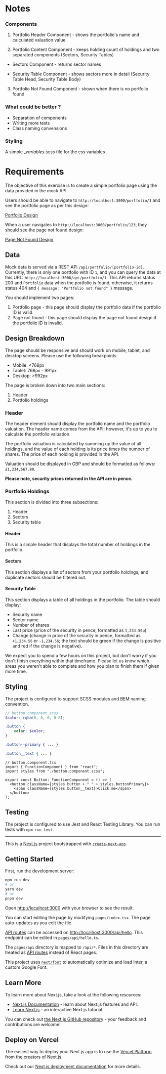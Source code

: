 # Notes

### Components

1. Portfolio Header Component - shows the portfolio's name and calculated valuation value

2. Portfolio Content Component - keeps holding count of holdings and two separated components (Sectors, Security Tables)

- Sectors Component - returns sector names

- Security Table Component - shows sectors more in detail (Security Table Head, Security Table Body)

3. Portfolio Not Found Component - shown when there is no portfolio found

### What could be better ?

- Separation of components
- Writing more tests
- Class naming convensions

### Styling

A simple _\_variables.scss_ file for the css variables

# Requirements

The objective of this exercise is to create a simple portfolio page using the data provided in the mock API.

Users should be able to navigate to `http://localhost:3000/portfolio/1` and see the portfolio page as per this design:

[Portfolio Design](https://www.figma.com/file/oqTtZgTdo28PbBbCSlN4lx/John's-ISA-Portfolio?node-id=0-1)

When a user navigates to `http://localhost:3000/portfolio/123`, they should see the page not found design:

[Page Not Found Design](https://www.figma.com/file/oqTtZgTdo28PbBbCSlN4lx/John's-ISA-Portfolio?node-id=17%3A316&t=h0cyIs2C62dUjLL4-1)

## Data

Mock data is served via a REST API `/api/portfolio/[portfolio-id]`. Currently, there is only one portfolio with ID `1`, and you can query the data at this URL: `http://localhost:3000/api/portfolio/1`. This API returns status 200 and `Portfolio` data when the portfolio is found, otherwise, it returns status 404 and `{ message: "Portfolio not found" }` message.

You should implement two pages:

1. Portfolio page - this page should display the portfolio data if the portfolio ID is valid.
2. Page not found - this page should display the page not found design if the portfolio ID is invalid.

## Design Breakdown

The page should be responsive and should work on mobile, tablet, and desktop screens. Please use the following breakpoints:

- Mobile: <768px
- Tablet: 768px - 991px
- Desktop: >992px

The page is broken down into two main sections:

1. Header
2. Portfolio holdings

### Header

The header element should display the portfolio name and the portfolio valuation. The header name comes from the API; however, it's up to you to calculate the portfolio valuation.

The portfolio valuation is calculated by summing up the value of all holdings, and the value of each holding is its price times the number of shares. The price of each holding is provided in the API.

Valuation should be displayed in GBP and should be formatted as follows: `£1,234,567.89`.

**Please note, security prices returned in the API are in pence.**

### Portfolio Holdings

This section is divided into three subsections:

1. Header
2. Sectors
3. Security table

#### Header

This is a simple header that displays the total number of holdings in the portfolio.

#### Sectors

This section displays a list of sectors from your portfolio holdings, and duplicate sectors should be filtered out.

#### Security Table

This section displays a table of all holdings in the portfolio. The table should display:

- Security name
- Sector name
- Number of shares
- Last price (price of the security in pence, formatted as `1,234.56p`)
- Change (change in price of the security in pence, formatted as `+1,234.56` or `-1,234.56`; the text should be green if the change is positive and red if the change is negative).

We expect you to spend a few hours on this project, but don't worry if you don't finish everything within that timeframe. Please let us know which areas you weren't able to complete and how you plan to finish them if given more time.

## Styling

The project is configured to support SCSS modules and BEM naming convention.

```scss
// button.component.scss
$color: rgba(0, 0, 0, 0.8);

.button {
    color: $color;
}

.button--primary { ... }

.button__text { ... }
```

```tsx
// button.component.tsx
import { FunctionComponent } from "react";
import styles from "./button.component.scss";

export const Button: FunctionComponent = () => (
  <button className={styles.button + " " + styles.buttonPrimary}>
    <span className={styles.button__text}>Click me</span>
  </button>
);
```

## Testing

The project is configured to use Jest and React Testing Library. You can run tests with `npm run test`.

---

This is a [Next.js](https://nextjs.org/) project bootstrapped with [`create-next-app`](https://github.com/vercel/next.js/tree/canary/packages/create-next-app).

## Getting Started

First, run the development server:

```bash
npm run dev
# or
yarn dev
# or
pnpm dev
```

Open [http://localhost:3000](http://localhost:3000) with your browser to see the result.

You can start editing the page by modifying `pages/index.tsx`. The page auto-updates as you edit the file.

[API routes](https://nextjs.org/docs/api-routes/introduction) can be accessed on [http://localhost:3000/api/hello](http://localhost:3000/api/hello). This endpoint can be edited in `pages/api/hello.ts`.

The `pages/api` directory is mapped to `/api/*`. Files in this directory are treated as [API routes](https://nextjs.org/docs/api-routes/introduction) instead of React pages.

This project uses [`next/font`](https://nextjs.org/docs/basic-features/font-optimization) to automatically optimize and load Inter, a custom Google Font.

## Learn More

To learn more about Next.js, take a look at the following resources:

- [Next.js Documentation](https://nextjs.org/docs) - learn about Next.js features and API.
- [Learn Next.js](https://nextjs.org/learn) - an interactive Next.js tutorial.

You can check out [the Next.js GitHub repository](https://github.com/vercel/next.js/) - your feedback and contributions are welcome!

## Deploy on Vercel

The easiest way to deploy your Next.js app is to use the [Vercel Platform](https://vercel.com/new?utm_medium=default-template&filter=next.js&utm_source=create-next-app&utm_campaign=create-next-app-readme) from the creators of Next.js.

Check out our [Next.js deployment documentation](https://nextjs.org/docs/deployment) for more details.

